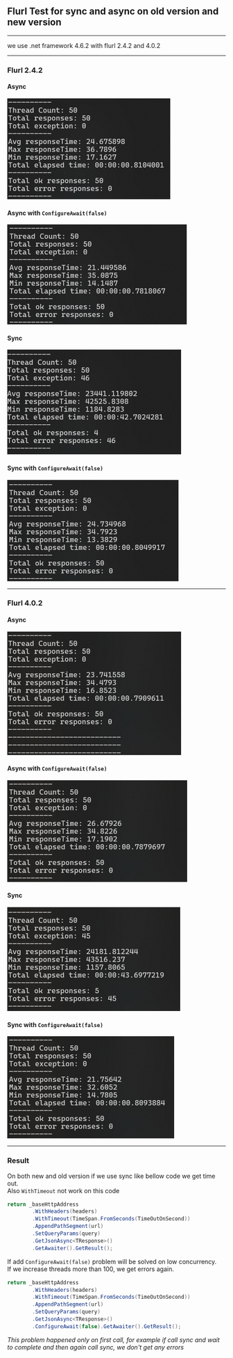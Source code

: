 ## Flurl Test for sync and async on old version and new version

---

we use .net framework 4.6.2 with flurl 2.4.2 and 4.0.2

---

### Flurl 2.4.2

#### Async
![flurl](./docs/old_async.png)

#### Async with `ConfigureAwait(false)`
![flurl](./docs/old_async_configure_await.png)

#### Sync 
![flurl](./docs/old_sync.png)

#### Sync with `ConfigureAwait(false)`
![flurl](./docs/old_sync_configure_await.png)

---

### Flurl 4.0.2

#### Async
![flurl](./docs/new_async.png)

#### Async with `ConfigureAwait(false)`
![flurl](./docs/new_async_configure_await.png)

#### Sync
![flurl](./docs/new_sync.png)

#### Sync with `ConfigureAwait(false)`
![flurl](./docs/new_sync_configure_await.png)

---

### Result

On both new and old version if we use sync like bellow code we get time out.  
Also `WithTimeout` not work on this code


```csharp
return _baseHttpAddress
        .WithHeaders(headers)
        .WithTimeout(TimeSpan.FromSeconds(TimeOutOnSecond))
        .AppendPathSegment(url)
        .SetQueryParams(query)
        .GetJsonAsync<TResponse>()
        .GetAwaiter().GetResult();
```

If add `ConfigureAwait(false)` problem will be solved on low concurrency.  
If we increase threads more than 100, we get errors again. 

```csharp
return _baseHttpAddress
        .WithHeaders(headers)
        .WithTimeout(TimeSpan.FromSeconds(TimeOutOnSecond))
        .AppendPathSegment(url)
        .SetQueryParams(query)
        .GetJsonAsync<TResponse>()
        .ConfigureAwait(false).GetAwaiter().GetResult();
```

*This problem happened only on first call, for example if call sync and wait to complete and then again call sync, we don't get any errors*